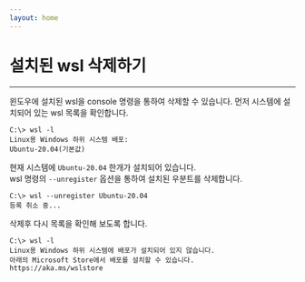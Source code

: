 ```yaml
---
layout: home
---
```


# 설치된 wsl 삭제하기
---
윈도우에 설치된 wsl을 console 명령을 통하여 삭제할 수 있습니다. 
먼저 시스템에 설치되어 있는 wsl 목록을 확인합니다. 

```
C:\> wsl -l
Linux용 Windows 하위 시스템 배포:
Ubuntu-20.04(기본값)
```

현재 시스템에 `Ubuntu-20.04` 한개가 설치되어 있습니다.  
wsl 명령의 `--unregister` 옵션을 통하여 설치된 우분트를 삭제합니다.

```
C:\> wsl --unregister Ubuntu-20.04
등록 취소 중...
```

삭제후 다시 목록을 확인해 보도록 합니다.

```
C:\> wsl -l
Linux용 Windows 하위 시스템에 배포가 설치되어 있지 않습니다.
아래의 Microsoft Store에서 배포를 설치할 수 있습니다.
https://aka.ms/wslstore
```

